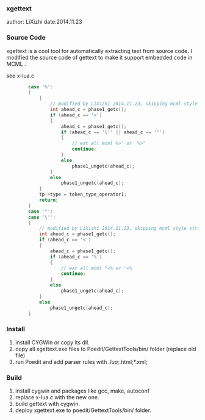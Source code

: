 ### xgettext 
author: LiXizhi
date:2014.11.23

### Source Code
xgettext is a cool tool for automatically extracting text from source code. 
I modified the source code of gettext to make it support embedded code in MCML .

see x-lua.c
```c
		case '%':
		{
			{
				// modified by LiXizhi 2014.11.23, skipping mcml style string %>'"
				int ahead_c = phase1_getc();
				if (ahead_c == '>')
				{
					ahead_c = phase1_getc();
					if (ahead_c == '\'' || ahead_c == '"')
					{
						// eat all mcml %>' or  %>"
						continue;
					}
					else
						phase1_ungetc(ahead_c);
				}
				else
					phase1_ungetc(ahead_c);
			}
			tp->type = token_type_operator1;
			return;
		}
        case '"':
		case '\'':
		{
			// modified by LiXizhi 2014.11.23, skipping mcml style string "<%
			int ahead_c = phase1_getc();
			if (ahead_c == '<')
			{
				ahead_c = phase1_getc();
				if (ahead_c == '%')
				{
					// eat all mcml "<% or '<%
					continue;
				}
				else
					phase1_ungetc(ahead_c);
			}
			else
				phase1_ungetc(ahead_c);
		}
```

### Install 
1. install CYGWin or copy its dll. 
2. copy all xgettext.exe files to Poedit/GettextTools/bin/ folder (replace old file)
3. run Poedit and add parser rules with *.lua;*.html;*.xml;

### Build
1. install cygwin and packages like gcc, make, autoconf
2. replace x-lua.c with the new one. 
3. build gettext with cygwin.
4. deploy xgettext.exe to poedit/GettextTools/bin/ folder. 


